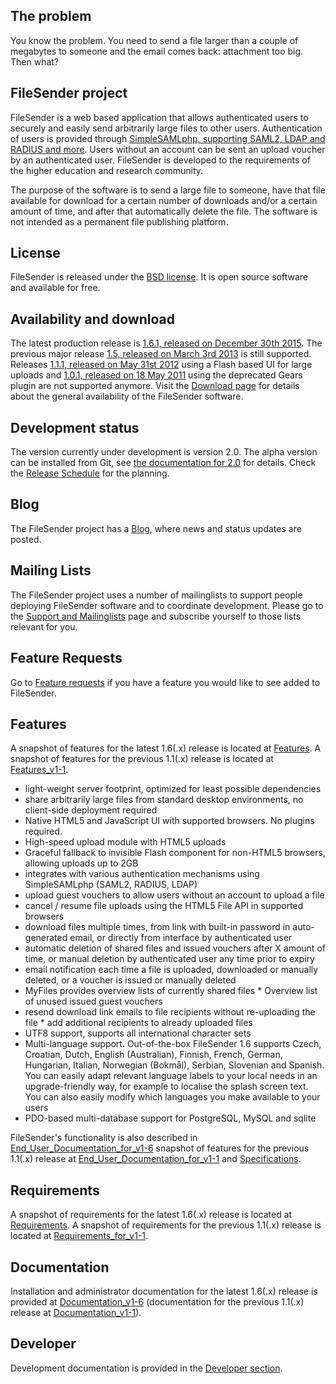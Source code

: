 ## The problem
You know the problem.  You need to send a file larger than a couple of megabytes to someone and the email comes back: attachment too big.  Then what?

## FileSender project
FileSender is a web based application that allows authenticated users to securely and easily send arbitrarily large files to other users. Authentication of users is provided through [SimpleSAMLphp, supporting SAML2, LDAP and RADIUS and more](http://simplesamlphp.org/docs/stable/simplesamlphp-idp#section_2). Users without an account can be sent an upload voucher by an authenticated user. FileSender is developed to the requirements of the higher education and research community.

The purpose of the software is to send a large file to someone, have that file available for download for a certain number of downloads and/or a certain amount of time, and after that automatically delete the file. The software is not intended as a permanent file publishing platform.

## License
FileSender is released under the [BSD license](http://opensource.org/licenses/BSD-3-Clause). It is open source software and available for free.

## Availability and download
The latest production release is [1.6.1, released on December 30th 2015](https://app.assembla.com/wiki/show/file_sender/Release_1-6-1). The previous major release [1.5, released on March 3rd 2013](https://app.assembla.com/wiki/show/file_sender/Release_1-5) is still supported. Releases [1.1.1, released on May 31st 2012](https://app.assembla.com/wiki/show/file_sender/Release_1-1-1) using a Flash based UI for large uploads and [1.0.1, released on 18 May 2011](https://app.assembla.com/wiki/show/file_sender/Release_1-0-1) using the deprecated Gears plugin are not supported anymore. Visit the [Download page](https://app.assembla.com/wiki/show/file_sender/Download) for details about the general availability of the FileSender software.

## Development status
The version currently under development is version 2.0. The alpha version can be installed from Git, see [the documentation for 2.0](v2.0/install/README.md) for details. Check the [Release Schedule](https://app.assembla.com/wiki/show/file_sender/Release_Schedule) for the planning.

## Blog
The FileSender project has a [Blog](https://app.assembla.com/spaces/file_sender/wiki/Blog_and_News), where news and status updates are posted.

## Mailing Lists
The FileSender project uses a number of mailinglists to support people deploying FileSender software and to coordinate development. Please go to the [Support and Mailinglists](https://app.assembla.com/wiki/show/file_sender/Support_and_Mailinglists) page and subscribe yourself to those lists relevant for you.

## Feature Requests
Go to [Feature requests](https://app.assembla.com/wiki/show/file_sender/Feature_requests) if you have a feature you would like to see added to FileSender.

## Features
A snapshot of features for the latest 1.6(.x) release is located at [Features](https://app.assembla.com/wiki/show/file_sender/Features). A snapshot of features for the previous 1.1(.x) release is located at [Features_v1-1](https://app.assembla.com/wiki/show/file_sender/Features_v1-1).

* light-weight server footprint, optimized for least possible dependencies
* share arbitrarily large files from standard desktop environments, no client-side deployment required
* Native HTML5 and JavaScript UI with supported browsers. No plugins required.
* High-speed upload module with HTML5 uploads
* Graceful fallback to invisible Flash component for non-HTML5 browsers, allowing uploads up to 2GB
* integrates with various authentication mechanisms using SimpleSAMLphp (SAML2, RADIUS, LDAP)
* upload guest vouchers to allow users without an account to upload a file
* cancel / resume file uploads using the HTML5 File API in supported browsers
* download files multiple times, from link with built-in password in auto-generated email, or directly from interface by authenticated user
* automatic deletion of shared files and issued vouchers after X amount of time, or manual deletion by authenticated user any time prior to expiry
* email notification each time a file is uploaded, downloaded or manually deleted, or a voucher is issued or manually deleted
* MyFiles provides overview lists of currently shared files * Overview list of unused issued guest vouchers
* resend download link emails to file recipients without re-uploading the file * add additional recipients to already uploaded files
* UTF8 support, supports all international character sets
* Multi-language support. Out-of-the-box FileSender 1.6 supports Czech, Croatian, Dutch, English (Australian), Finnish, French, German, Hungarian, Italian, Norwegian (Bokmål), Serbian, Slovenian and Spanish. You can easily adapt relevant language labels to your local needs in an upgrade-friendly way, for example to localise the splash screen text. You can also easily modify which languages you make available to your users
* PDO-based multi-database support for PostgreSQL, MySQL and sqlite

FileSender's functionality is also described in [End_User_Documentation_for_v1-6](https://app.assembla.com/wiki/show/file_sender/End_User_Documentation_for_v1-6) snapshot of features for the previous 1.1(.x) release at [End_User_Documentation_for_v1-1](https://app.assembla.com/wiki/show/file_sender/End_User_Documentation_for_v1-1) and [Specifications](https://app.assembla.com/wiki/show/file_sender/Specifications).

## Requirements
A snapshot of requirements for the latest 1.6(.x) release is located at [Requirements](https://app.assembla.com/wiki/show/file_sender/Requirements). A snapshot of requirements for the previous 1.1(.x) release is located at [Requirements_for_v1-1](https://app.assembla.com/wiki/show/file_sender/Requirements_for_v1-1).

## Documentation
Installation and administrator documentation for the latest 1.6(.x) release is provided at [Documentation_v1-6](https://app.assembla.com/wiki/show/file_sender/Documentation_v1-6) (documentation for the previous 1.1(.x) release at [Documentation_v1-1](https://app.assembla.com/wiki/show/file_sender/Documentation_v1-1)).

## Developer
Development documentation is provided in the [Developer section](https://app.assembla.com/wiki/show/file_sender/Developer).
